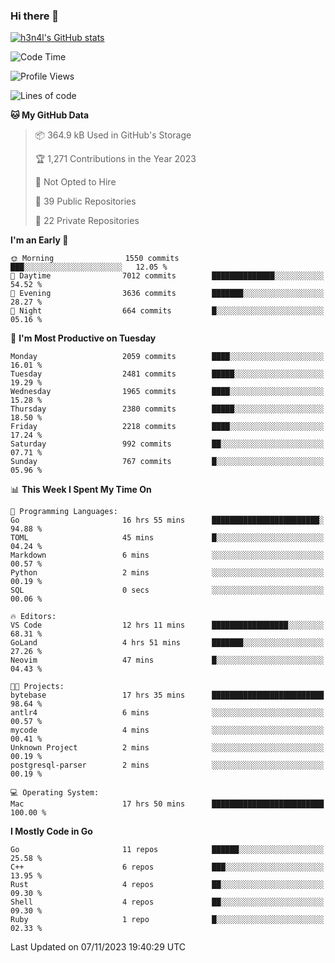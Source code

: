 ### Hi there 👋

[![h3n4l's GitHub stats](https://github-readme-stats.vercel.app/api?username=h3n4l&count_private=true&show_icons=true&theme=radical)](https://github.com/h3n4l/github-readme-stats)

<!--START_SECTION:waka-->
![Code Time](http://img.shields.io/badge/Code%20Time-1%2C681%20hrs%2053%20mins-blue)

![Profile Views](http://img.shields.io/badge/Profile%20Views-0-blue)

![Lines of code](https://img.shields.io/badge/From%20Hello%20World%20I%27ve%20Written-3.4%20million%20lines%20of%20code-blue)

**🐱 My GitHub Data** 

> 📦 364.9 kB Used in GitHub's Storage 
 > 
> 🏆 1,271 Contributions in the Year 2023
 > 
> 🚫 Not Opted to Hire
 > 
> 📜 39 Public Repositories 
 > 
> 🔑 22 Private Repositories 
 > 
**I'm an Early 🐤** 

```text
🌞 Morning                1550 commits        ███░░░░░░░░░░░░░░░░░░░░░░   12.05 % 
🌆 Daytime                7012 commits        ██████████████░░░░░░░░░░░   54.52 % 
🌃 Evening                3636 commits        ███████░░░░░░░░░░░░░░░░░░   28.27 % 
🌙 Night                  664 commits         █░░░░░░░░░░░░░░░░░░░░░░░░   05.16 % 
```
📅 **I'm Most Productive on Tuesday** 

```text
Monday                   2059 commits        ████░░░░░░░░░░░░░░░░░░░░░   16.01 % 
Tuesday                  2481 commits        █████░░░░░░░░░░░░░░░░░░░░   19.29 % 
Wednesday                1965 commits        ████░░░░░░░░░░░░░░░░░░░░░   15.28 % 
Thursday                 2380 commits        █████░░░░░░░░░░░░░░░░░░░░   18.50 % 
Friday                   2218 commits        ████░░░░░░░░░░░░░░░░░░░░░   17.24 % 
Saturday                 992 commits         ██░░░░░░░░░░░░░░░░░░░░░░░   07.71 % 
Sunday                   767 commits         █░░░░░░░░░░░░░░░░░░░░░░░░   05.96 % 
```


📊 **This Week I Spent My Time On** 

```text
💬 Programming Languages: 
Go                       16 hrs 55 mins      ████████████████████████░   94.88 % 
TOML                     45 mins             █░░░░░░░░░░░░░░░░░░░░░░░░   04.24 % 
Markdown                 6 mins              ░░░░░░░░░░░░░░░░░░░░░░░░░   00.57 % 
Python                   2 mins              ░░░░░░░░░░░░░░░░░░░░░░░░░   00.19 % 
SQL                      0 secs              ░░░░░░░░░░░░░░░░░░░░░░░░░   00.06 % 

🔥 Editors: 
VS Code                  12 hrs 11 mins      █████████████████░░░░░░░░   68.31 % 
GoLand                   4 hrs 51 mins       ███████░░░░░░░░░░░░░░░░░░   27.26 % 
Neovim                   47 mins             █░░░░░░░░░░░░░░░░░░░░░░░░   04.43 % 

🐱‍💻 Projects: 
bytebase                 17 hrs 35 mins      █████████████████████████   98.64 % 
antlr4                   6 mins              ░░░░░░░░░░░░░░░░░░░░░░░░░   00.57 % 
mycode                   4 mins              ░░░░░░░░░░░░░░░░░░░░░░░░░   00.41 % 
Unknown Project          2 mins              ░░░░░░░░░░░░░░░░░░░░░░░░░   00.19 % 
postgresql-parser        2 mins              ░░░░░░░░░░░░░░░░░░░░░░░░░   00.19 % 

💻 Operating System: 
Mac                      17 hrs 50 mins      █████████████████████████   100.00 % 
```

**I Mostly Code in Go** 

```text
Go                       11 repos            ██████░░░░░░░░░░░░░░░░░░░   25.58 % 
C++                      6 repos             ███░░░░░░░░░░░░░░░░░░░░░░   13.95 % 
Rust                     4 repos             ██░░░░░░░░░░░░░░░░░░░░░░░   09.30 % 
Shell                    4 repos             ██░░░░░░░░░░░░░░░░░░░░░░░   09.30 % 
Ruby                     1 repo              █░░░░░░░░░░░░░░░░░░░░░░░░   02.33 % 
```




 Last Updated on 07/11/2023 19:40:29 UTC
<!--END_SECTION:waka-->

